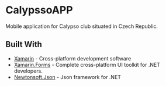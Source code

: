 # CalypssoAPP
Mobile application for Calypso club situated in Czech Republic.

## Built With

* [Xamarin](https://www.xamarin.com/) - Cross-platform development software
* [Xamarin.Forms](https://docs.microsoft.com/cs-cz/xamarin/xamarin-forms/) - Complete cross-platform UI toolkit for .NET developers.
* [Newtonsoft.Json](https://www.newtonsoft.com/json) - Json framework for .NET

